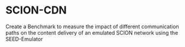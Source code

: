 # SCION-CDN
Create a Benchmark to measure the impact of different communication paths on the content delivery of an emulated SCION network using the SEED-Emulator 
